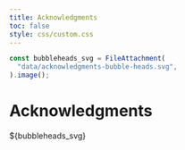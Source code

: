 ```yaml
---
title: Acknowledgments
toc: false
style: css/custom.css
---
```


```js
const bubbleheads_svg = FileAttachment(
  "data/acknowledgments-bubble-heads.svg",
).image();
```

# Acknowledgments

<div id="py4dstem-container"> ${bubbleheads_svg} </div>

